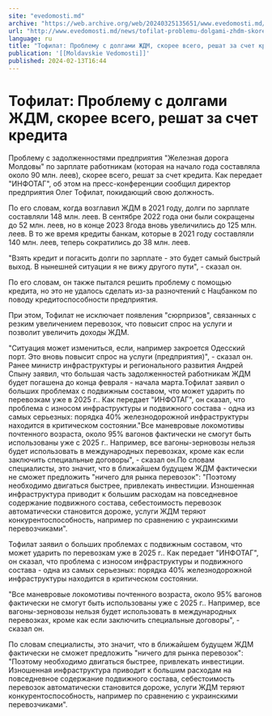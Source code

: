 ```yaml
---
site: "evedomosti.md"
archive: "https://web.archive.org/web/20240325135651/www.evedomosti.md/news/tofilat-problemu-dolgami-zhdm-skoree-vsego-reshat-za-schet-k"
url: "http://www.evedomosti.md/news/tofilat-problemu-dolgami-zhdm-skoree-vsego-reshat-za-schet-k"
language: ru
title: "Тофилат: Проблему с долгами ЖДМ, скорее всего, решат за счет кредита"
publication: '[[Moldavskie Vedomosti]]'
published: 2024-02-13T16:44
---
```


# Тофилат: Проблему с долгами ЖДМ, скорее всего, решат за счет кредита

Проблему с задолженностями предприятия "Железная дорога Молдовы" по зарплате работникам (которая на начало года составляла около 90 млн. леев), скорее всего, решат за счет кредита. Как передает "ИНФОТАГ", об этом на пресс-конференции сообщил директор предприятия Олег Тофилат, покидающий свою должность.

По его словам, когда возглавил ЖДМ в 2021 году, долги по зарплате составляли 148 млн. леев. В сентябре 2022 года они были сокращены до 52 млн. леев, но в конце 2023 8года вновь увеличились до 125 млн. леев. В то же время кредиты банкам, которые в 2021 году составляли 140 млн. леев, теперь сократились до 38 млн. леев.

"Взять кредит и погасить долги по зарплате - это будет самый быстрый выход. В нынешней ситуации я не вижу другого пути", - сказал он.

По его словам, он также пытался решить проблему с помощью кредита, но это не удалось сделать из-за разночтений с Нацбанком по поводу кредитоспособности предприятия.

При этом, Тофилат не исключает появления "сюрпризов", связанных с резким увеличением перевозок, что повысит спрос на услуги и позволит увеличить доходы ЖДМ.

"Ситуация может измениться, если, например закроется Одесский порт. Это вновь повысит спрос на услуги (предприятия)", - сказал он. Ранее министр инфраструктуры и регионального развития Андрей Спыну заявил, что большая часть задолженностей работникам ЖДМ будет погашена до конца февраля - начала марта.Тофилат заявил о больших проблемах с подвижным составом, что может ударить по перевозкам уже в 2025 г.. Как передает "ИНФОТАГ", он сказал, что проблема с износом инфраструктуры и подвижного состава - одна из самых серьезных: порядка 40% железнодорожной инфраструктуры находится в критическом состоянии."Все маневровые локомотивы почтенного возраста, около 95% вагонов фактически не смогут быть использованы уже с 2025 г.. Например, все вагоны-зерновозы нельзя будет использовать в международных перевозках, кроме как если заключить специальные договоры", - сказал он.По словам специалисты, это значит, что в ближайшем будущем ЖДМ фактически не сможет предложить "ничего для рынка перевозок": "Поэтому необходимо двигаться быстрее, привлекать инвестиции. Изношенная инфраструктура приводит к большим расходам на повседневное содержание подвижного состава, себестоимость перевозок автоматически становится дороже, услуги ЖДМ теряют конкурентоспособность, например по сравнению с украинскими перевозчиками".

Тофилат заявил о больших проблемах с подвижным составом, что может ударить по перевозкам уже в 2025 г.. Как передает "ИНФОТАГ", он сказал, что проблема с износом инфраструктуры и подвижного состава - одна из самых серьезных: порядка 40% железнодорожной инфраструктуры находится в критическом состоянии.

"Все маневровые локомотивы почтенного возраста, около 95% вагонов фактически не смогут быть использованы уже с 2025 г.. Например, все вагоны-зерновозы нельзя будет использовать в международных перевозках, кроме как если заключить специальные договоры", - сказал он.

По словам специалисты, это значит, что в ближайшем будущем ЖДМ фактически не сможет предложить "ничего для рынка перевозок": "Поэтому необходимо двигаться быстрее, привлекать инвестиции. Изношенная инфраструктура приводит к большим расходам на повседневное содержание подвижного состава, себестоимость перевозок автоматически становится дороже, услуги ЖДМ теряют конкурентоспособность, например по сравнению с украинскими перевозчиками".